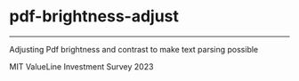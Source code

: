 # pdf-brightness-adjust
---
Adjusting Pdf brightness and contrast to make text parsing possible

MIT ValueLine Investment Survey 2023

